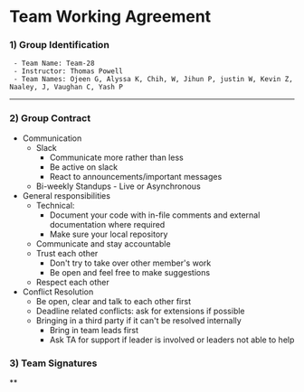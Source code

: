 # Team Working Agreement

### 1) **Group Identification** 


     - Team Name: Team-28
     - Instructor: Thomas Powell
     - Team Names: Ojeen G, Alyssa K, Chih, W, Jihun P, justin W, Kevin Z, Naaley, J, Vaughan C, Yash P

---

### 2) **Group Contract**
  
  - Communication
    - Slack 
      - Communicate more rather than less
      - Be active on slack
      - React to announcements/important messages
    - Bi-weekly Standups - Live or Asynchronous
  - General responsibilities
    - Technical:
      - Document your code with in-file comments and external documentation where required
      - Make sure your local repository  
    - Communicate and stay accountable
    - Trust each other
      - Don't try to take over other member's work
      - Be open and feel free to make suggestions
    - Respect each other
  - Conflict Resolution
    - Be open, clear and talk to each other first
    - Deadline related conflicts: ask for extensions if possible
    - Bringing in a third party if it can't be resolved internally
      - Bring in team leads first 
      - Ask TA for support if leader is involved or leaders not able to help

### 3) Team Signatures





**
